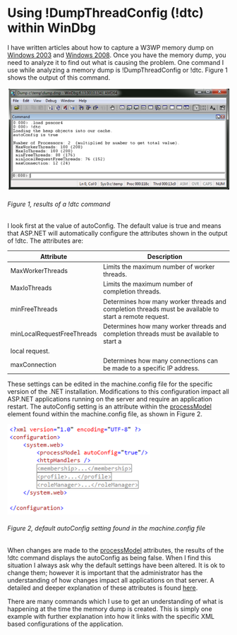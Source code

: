# Using !DumpThreadConfig (!dtc) within WinDbg

I have written articles about how to capture a W3WP memory dump on [Windows 2003][LINK1] and [Windows 2008][LINK2].  Once you have the memory dump, you need to analyze it to find out what is causing the problem.  One command I use while analyzing a memory dump is !DumpThreadConfig or !dtc.  Figure 1 shows the output of this command.

![results of a !dtc command][FIGURE1]
###### Figure 1, results of a !dtc command

I look first at the value of autoConfig.  The default value is true and means that ASP.NET will automatically configure the attributes shown in the output of !dtc.  The attributes are:

| Attribute | Description |
| --------- | ----------- |
| MaxWorkerThreads | Limits the maximum number of worker threads. |
| MaxIoThreads | Limits the maximum number of completion threads. |
| minFreeThreads | Determines how many worker threads and completion threads must be available to start a remote request. |
| minLocalRequestFreeThreads | Determines how many worker threads and completion threads must be available to start a
local request. |
| maxConnection | Determines how many connections can be made to a specific IP address. |

These settings can be edited in the machine.config file for the specific version of the .NET installation.  Modifications to this configuration impact all ASP.NET applications running on the server and require an application restart. The autoConfig setting is an attribute within the [processModel][LINK3] element found within the machine.config file, as shown in Figure 2.

![default autoConfig setting found in the machine.config file][FIGURE2]
###### Figure 2, default autoConfig setting found in the machine.config file

When changes are made to the [processModel][LINK3] attributes, the results of the !dtc command displays the autoConfig as being false.  When I find this situation I always ask why the default settings have been altered.  It is ok to change them; however it is important that the administrator has the understanding of how changes impact all applications on that server.  A detailed and deeper explanation of these attributes is found [here][LINK4].

There are many commands which I use to get an understanding of what is happening at the time the memory dump is created.  This is simply one example with further explanation into how it links with the specific XML based configurations of the application.

[LINK1]: 2011/2011-12-creating-a-w3wp-memory-dump-on-windows-server-2003.md
[LINK2]: 2012/2012-02-creating-a-w3wp-memory-dump-on-windows-server-2008-r2.md
[LINK3]: http://msdn.microsoft.com/en-us/library/vstudio/7w2sway1(v=vs.100).aspx
[LINK4]: http://support.microsoft.com/kb/821268/en-us

[FIGURE1]: ../images/2012/msdn-0149.png "Figure 1, results of a !dtc command"
[FIGURE2]: ../images/2012/msdn-0150.png "Figure 2, default autoConfig setting found in the machine.config file"
